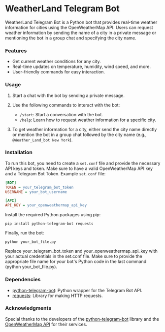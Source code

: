 # WeatherLand Telegram Bot

WeatherLand Telegram Bot is a Python bot that provides real-time weather information for cities using the OpenWeatherMap API. Users can request weather information by sending the name of a city in a private message or mentioning the bot in a group chat and specifying the city name.

### Features

- Get current weather conditions for any city.
- Real-time updates on temperature, humidity, wind speed, and more.
- User-friendly commands for easy interaction.

### Usage

1. Start a chat with the bot by sending a private message.
2. Use the following commands to interact with the bot:

    - `/start`: Start a conversation with the bot.
    - `/help`: Learn how to request weather information for a specific city.

3. To get weather information for a city, either send the city name directly or mention the bot in a group chat followed by the city name (e.g., `@Weather_Land_bot New York`).

### Installation

To run this bot, you need to create a `set.conf` file and provide the necessary API keys and token. Make sure to have a valid OpenWeatherMap API key and a Telegram Bot Token. Example `set.conf` file:

```ini
[BOT]
TOKEN = your_telegram_bot_token
USERNAME = your_bot_username

[API]
API_KEY = your_openweathermap_api_key
```

Install the required Python packages using pip:

```shell
pip install python-telegram-bot requests
```

Finally, run the bot:

```shell
python your_bot_file.py
```
Replace your_telegram_bot_token and your_openweathermap_api_key with your actual credentials in the set.conf file. Make sure to provide the appropriate file name for your bot's Python code in the last command (python your_bot_file.py).


### Dependencies

- [python-telegram-bot](https://github.com/python-telegram-bot/python-telegram-bot): Python wrapper for the Telegram Bot API.
- [requests](https://docs.python-requests.org/en/master/): Library for making HTTP requests.


### Acknowledgments

Special thanks to the developers of the [python-telegram-bot](https://github.com/python-telegram-bot/python-telegram-bot) library and the [OpenWeatherMap API](https://openweathermap.org/) for their services.




